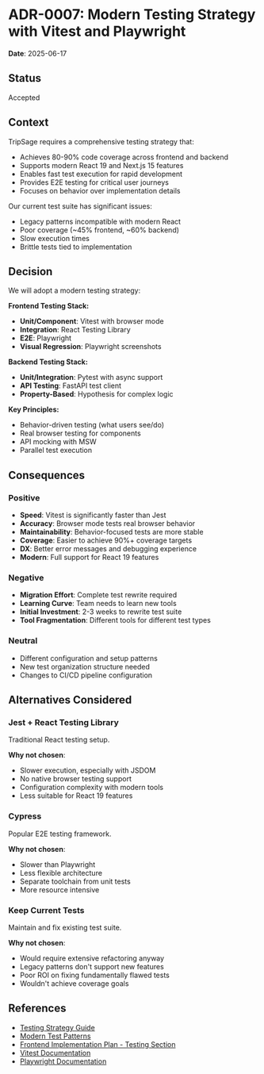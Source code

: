 # ADR-0007: Modern Testing Strategy with Vitest and Playwright

**Date**: 2025-06-17

## Status

Accepted

## Context

TripSage requires a comprehensive testing strategy that:

- Achieves 80-90% code coverage across frontend and backend
- Supports modern React 19 and Next.js 15 features
- Enables fast test execution for rapid development
- Provides E2E testing for critical user journeys
- Focuses on behavior over implementation details

Our current test suite has significant issues:

- Legacy patterns incompatible with modern React
- Poor coverage (~45% frontend, ~60% backend)
- Slow execution times
- Brittle tests tied to implementation

## Decision

We will adopt a modern testing strategy:

**Frontend Testing Stack:**

- **Unit/Component**: Vitest with browser mode
- **Integration**: React Testing Library
- **E2E**: Playwright
- **Visual Regression**: Playwright screenshots

**Backend Testing Stack:**

- **Unit/Integration**: Pytest with async support
- **API Testing**: FastAPI test client
- **Property-Based**: Hypothesis for complex logic

**Key Principles:**

- Behavior-driven testing (what users see/do)
- Real browser testing for components
- API mocking with MSW
- Parallel test execution

## Consequences

### Positive

- **Speed**: Vitest is significantly faster than Jest
- **Accuracy**: Browser mode tests real browser behavior
- **Maintainability**: Behavior-focused tests are more stable
- **Coverage**: Easier to achieve 90%+ coverage targets
- **DX**: Better error messages and debugging experience
- **Modern**: Full support for React 19 features

### Negative

- **Migration Effort**: Complete test rewrite required
- **Learning Curve**: Team needs to learn new tools
- **Initial Investment**: 2-3 weeks to rewrite test suite
- **Tool Fragmentation**: Different tools for different test types

### Neutral

- Different configuration and setup patterns
- New test organization structure needed
- Changes to CI/CD pipeline configuration

## Alternatives Considered

### Jest + React Testing Library

Traditional React testing setup.

**Why not chosen**:

- Slower execution, especially with JSDOM
- No native browser testing support
- Configuration complexity with modern tools
- Less suitable for React 19 features

### Cypress

Popular E2E testing framework.

**Why not chosen**:

- Slower than Playwright
- Less flexible architecture
- Separate toolchain from unit tests
- More resource intensive

### Keep Current Tests

Maintain and fix existing test suite.

**Why not chosen**:

- Would require extensive refactoring anyway
- Legacy patterns don't support new features
- Poor ROI on fixing fundamentally flawed tests
- Wouldn't achieve coverage goals

## References

- [Testing Strategy Guide](../04_DEVELOPMENT_GUIDE/TESTING_STRATEGY.md)
- [Modern Test Patterns](../testing/MODERN_TEST_PATTERNS.md)
- [Frontend Implementation Plan - Testing Section](../10_RESEARCH/frontend/comprehensive-implementation-plan-2025.md#phase-2-testing-infrastructure-revolution-weeks-5-6)
- [Vitest Documentation](https://vitest.dev/)
- [Playwright Documentation](https://playwright.dev/)
